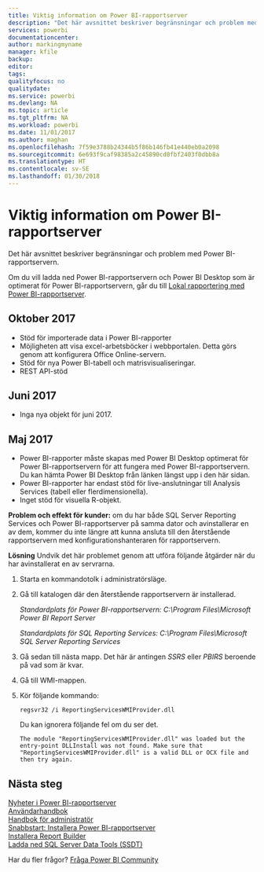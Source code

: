 ```yaml
---
title: Viktig information om Power BI-rapportserver
description: "Det här avsnittet beskriver begränsningar och problem med Power BI-rapportservern."
services: powerbi
documentationcenter: 
author: markingmyname
manager: kfile
backup: 
editor: 
tags: 
qualityfocus: no
qualitydate: 
ms.service: powerbi
ms.devlang: NA
ms.topic: article
ms.tgt_pltfrm: NA
ms.workload: powerbi
ms.date: 11/01/2017
ms.author: maghan
ms.openlocfilehash: 7f59e3788b24344b5f86b146fb41e440eb0a2098
ms.sourcegitcommit: 6e693f9caf98385a2c45890cd0fbf2403f0dbb8a
ms.translationtype: HT
ms.contentlocale: sv-SE
ms.lasthandoff: 01/30/2018
---
```

# <a name="power-bi-report-server-release-notes"></a>Viktig information om Power BI-rapportserver
Det här avsnittet beskriver begränsningar och problem med Power BI-rapportservern.

Om du vill ladda ned Power BI-rapportservern och Power BI Desktop som är optimerat för Power BI-rapportservern, går du till [Lokal rapportering med Power BI-rapportserver](https://powerbi.microsoft.com/report-server/).

## <a name="october-2017"></a>Oktober 2017
* Stöd för importerade data i Power BI-rapporter
* Möjligheten att visa excel-arbetsböcker i webbportalen. Detta görs genom att konfigurera Office Online-servern.
* Stöd för nya Power BI-tabell och matrisvisualiseringar.
* REST API-stöd

## <a name="june-2017"></a>Juni 2017
* Inga nya objekt för juni 2017.

## <a name="may-2017"></a>Maj 2017
* Power BI-rapporter måste skapas med Power BI Desktop optimerat för Power BI-rapportservern för att fungera med Power BI-rapportservern. Du kan hämta Power BI Desktop från länken längst upp i den här sidan.
* Power BI-rapporter har endast stöd för live-anslutningar till Analysis Services (tabell eller flerdimensionella).
* Inget stöd för visuella R-objekt.

**Problem och effekt för kunder:** om du har både SQL Server Reporting Services och Power BI-rapportserver på samma dator och avinstallerar en av dem, kommer du inte längre att kunna ansluta till den återstående rapportservern med konfigurationshanteraren för rapportservern.

**Lösning** Undvik det här problemet genom att utföra följande åtgärder när du har avinstallerat en av servrarna.

1. Starta en kommandotolk i administratörsläge.
2. Gå till katalogen där den återstående rapportservern är installerad.
   
    *Standardplats för Power BI-rapportservern: C:\Program Files\Microsoft Power BI Report Server*
   
    *Standardplats för SQL Reporting Services: C:\Program Files\Microsoft SQL Server Reporting Services*
3. Gå sedan till nästa mapp. Det här är antingen *SSRS* eller *PBIRS* beroende på vad som är kvar.
4. Gå till WMI-mappen.
5. Kör följande kommando:
   
    ```
    regsvr32 /i ReportingServicesWMIProvider.dll
    ```
   
    Du kan ignorera följande fel om du ser det.
   
    ```
    The module "ReportingServicesWMIProvider.dll" was loaded but the entry-point DLLInstall was not found. Make sure that "ReportingServicesWMIProvider.dll" is a valid DLL or OCX file and then try again.
    ```

## <a name="next-steps"></a>Nästa steg
[Nyheter i Power BI-rapportserver](whats-new.md)  
[Användarhandbok](user-handbook-overview.md)  
[Handbok för administratör](admin-handbook-overview.md)  
[Snabbstart: Installera Power BI-rapportserver](quickstart-install-report-server.md)  
[Installera Report Builder](https://docs.microsoft.com/sql/reporting-services/install-windows/install-report-builder)  
[Ladda ned SQL Server Data Tools (SSDT)](http://go.microsoft.com/fwlink/?LinkID=616714)

Har du fler frågor? [Fråga Power BI Community](https://community.powerbi.com/)

